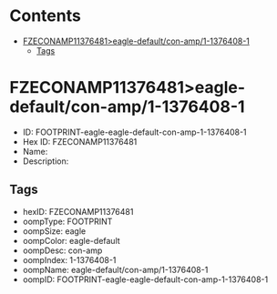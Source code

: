 



Contents
========

* [FZECONAMP11376481>eagle-default/con-amp/1-1376408-1](#fzeconamp11376481eagle-defaultcon-amp1-1376408-1)
	* [Tags](#tags)

# FZECONAMP11376481>eagle-default/con-amp/1-1376408-1

- ID: FOOTPRINT-eagle-eagle-default-con-amp-1-1376408-1
- Hex ID: FZECONAMP11376481
- Name: 
- Description: 

## Tags

- hexID: FZECONAMP11376481
- oompType: FOOTPRINT
- oompSize: eagle
- oompColor: eagle-default
- oompDesc: con-amp
- oompIndex: 1-1376408-1
- oompName: eagle-default/con-amp/1-1376408-1
- oompID: FOOTPRINT-eagle-eagle-default-con-amp-1-1376408-1
